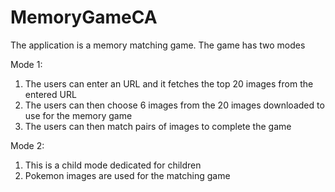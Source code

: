 # MemoryGameCA

The application is a memory matching game. The game has two modes

Mode 1:

1. The users can enter an URL and it fetches the top 20 images from the entered URL
2. The users can then choose 6 images from the 20 images downloaded to use for the memory game
3. The users can then match pairs of images to complete the game

Mode 2:

1. This is a child mode dedicated for children
2. Pokemon images are used for the matching game 
